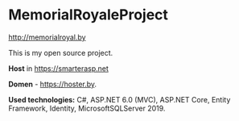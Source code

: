 # MemorialRoyaleProject
http://memorialroyal.by

This is my open source project.

**Host** in https://smarterasp.net

**Domen** - https://hoster.by.

**Used technologies:** C#, ASP.NET 6.0 (MVC), ASP.NET Core, Entity Framework, Identity, MicrosoftSQLServer 2019.
